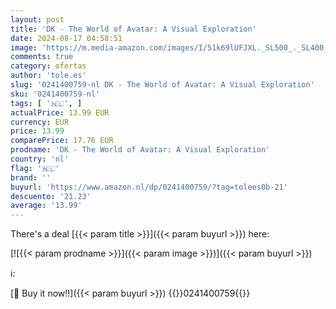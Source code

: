 ```yaml
---
layout: post
title: 'DK - The World of Avatar: A Visual Exploration'
date: 2024-08-17 04:58:51
image: 'https://m.media-amazon.com/images/I/51k69lUFJXL._SL500_._SL400_.jpg'
comments: true
category: ofertas
author: 'tole.es'
slug: '0241400759-nl DK - The World of Avatar: A Visual Exploration'
sku: '0241400759-nl'
tags: [ '🇳🇱', ]
actualPrice: 13.99 EUR
currency: EUR
price: 13.99
comparePrice: 17.76 EUR
prodname: 'DK - The World of Avatar: A Visual Exploration'
country: 'nl'
flag: '🇳🇱'
brand: ''
buyurl: 'https://www.amazon.nl/dp/0241400759/?tag=tolees0b-21'
descuento: '21.23'
average: '13.99'
---
```


There's a deal [{{< param title >}}]({{< param buyurl >}})  here:

[![{{< param prodname >}}]({{< param image >}})]({{< param buyurl >}})

ℹ️:


[🛒 Buy it now!!]({{< param buyurl >}})
{{<world>}}0241400759{{</world>}}
